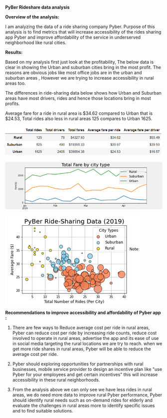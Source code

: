 **PyBer Rideshare data analysis**

**Overview of the analysis:**

I am analyzing the data of a ride sharing company Pyber. Purpose of this analysis is to find metrics that will increase accessibility of the rides sharing app Pyber and improve affordability of the service in underserved neighborhood like rural cities.


**Results:**

Based on my analysis first just look at the profitability, The below data is clear in showing the Urban and suburban cities bring in the most profit. The reasons are obvious jobs like most office jobs are in the urban and suburban areas , However we are trying to increase accessibility in rural areas too.

The differences in ride-sharing data below shows how Urban and Suburban areas have most drivers, rides and hence those locations bring in most profits.

Average fare for a ride in rural area is $34.62 compared to Urban that is $24.53, Total rides also less in rural areas 125 compares to Urban 1625.

![Summary](resources/summary.PNG)

![Linechart](resources/finalcartmod5.png)

![scatterplot](resources/pyberscatterplot_fig1.png)


**Recommendations to improve accessibility and affordability of Pyber app :**

1. There are few ways to Reduce average cost per ride in rural areas, Pyber can reduce cost per ride by increasing ride counts, reduce cost involved to operate in rural areas, advertise the app and its ease of use in social media targeting the rural locations we are try to reach. when we get more ride shares in rural areas, Pyber will be able to reduce the average cost per ride. 

2. Pyber should exploring opportunities for partnerships with rural businesses, mobile service provider to design an incentive plan like "use Pyber for your employees and get certain incentives" this will increase accessibility in these rural neighborhoods.

3. From the analysis above we can only see we have less rides in rural areas, we do need more data to improve rural Pyber performance, Pyber should identify rural needs such as on-demand rides for elderly and evaluate the challenges in rural areas more to identify specific issues and to find suitable solutions.
